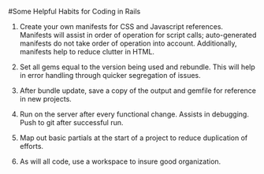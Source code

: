 #Some Helpful Habits for Coding in Rails

1. Create your own manifests for CSS and Javascript references.  Manifests will assist in order of operation for script calls; auto-generated manifests do not take order of operation into account.  Additionally, manifests help to reduce clutter in HTML.

2. Set all gems equal to the version being used and rebundle.  This will help in error handling through quicker segregation of issues.

3. After bundle update, save a copy of the output and gemfile for reference in new projects.

4. Run on the server after every functional change.  Assists in debugging.  Push to git after successful run.

5. Map out basic partials at the start of a project to reduce duplication of efforts.

6. As will all code, use a workspace to insure good organization.

